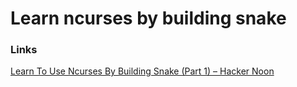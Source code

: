 # Learn ncurses by building snake

### Links
[Learn To Use Ncurses By Building Snake (Part 1) – Hacker Noon](https://hackernoon.com/learn-to-use-ncurses-by-building-snake-part-1-e248230c85eb)
